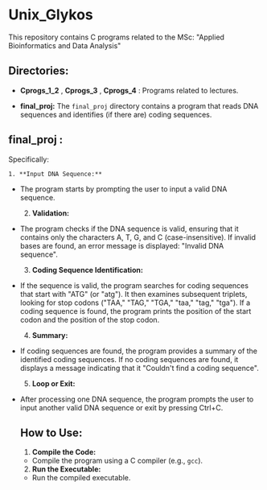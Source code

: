 # Unix_Glykos

This repository contains C programs related to the MSc: "Applied Bioinformatics and Data Analysis"

## Directories:

- **Cprogs_1_2** , **Cprogs_3** , **Cprogs_4** : Programs related to lectures.

- **final_proj:** The `final_proj` directory contains a program that reads DNA sequences and identifies (if there are) coding sequences.

## final_proj :
  Specifically:
  
    1. **Input DNA Sequence:**
- The program starts by prompting the user to input a valid DNA sequence.

    2. **Validation:**
- The program checks if the DNA sequence is valid, ensuring that it contains only the           characters A, T, G, and C (case-insensitive). If invalid bases are found, an error              message is displayed: "Invalid DNA sequence".

    3. **Coding Sequence Identification:**
- If the sequence is valid, the program searches for coding sequences that start with "ATG"     (or "atg"). It then examines subsequent triplets, looking for stop codons ("TAA," "TAG,"        "TGA," "taa," "tag," "tga"). If a coding sequence is found, the program prints the position of the start codon and the position of the stop codon.

    4. **Summary:**
- If coding sequences are found, the program provides a summary of the identified coding sequences. If no coding sequences are found, it displays a message indicating that it "Couldn't find a coding sequence".

    5. **Loop or Exit:**
- After processing one DNA sequence, the program prompts the user to input another valid DNA sequence or exit by pressing Ctrl+C.
  
  ## How to Use:

    1. **Compile the Code:**
     - Compile the program using a C compiler (e.g., `gcc`).

    2. **Run the Executable:**
     - Run the compiled executable.
